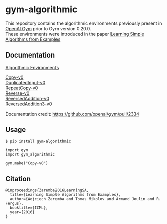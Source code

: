 # gym-algorithmic
This repository contains the algorithmic environments previously present in [OpenAI Gym](https://github.com/openai/gym) prior to Gym version 0.20.0.  
These environments were introduced in the paper [Learning Simple Algorithms from Examples](https://arxiv.org/abs/1511.07275)

## Documentation

[Algorithmic Environments](https://github.com/Rohan138/gym-algorithmic/blob/main/docs/algorithmic.md)  

[Copy-v0](https://github.com/Rohan138/gym-algorithmic/blob/main/docs/copy.md)  
[DuplicatedInput-v0](https://github.com/Rohan138/gym-algorithmic/blob/main/docs/duplicated_input.md)  
[RepeatCopy-v0](https://github.com/Rohan138/gym-algorithmic/blob/main/docs/repeat_copy.md)  
[Reverse-v0](https://github.com/Rohan138/gym-algorithmic/blob/main/docs/reverse.md)  
[ReversedAddition-v0](https://github.com/Rohan138/gym-algorithmic/blob/main/docs/reversed_addition.md)  
[ReversedAddition3-v0](https://github.com/Rohan138/gym-algorithmic/blob/main/docs/reversed_addition.md)  

Documentation credit: https://github.com/openai/gym/pull/2334

## Usage
```
$ pip install gym-algorithmic

import gym
import gym_algorithmic

gym.make("Copy-v0")
```

## Citation

```
@inproceedings{Zaremba2016LearningSA,
  title={Learning Simple Algorithms from Examples},
  author={Wojciech Zaremba and Tomas Mikolov and Armand Joulin and R. Fergus},
  booktitle={ICML},
  year={2016}
}
```
